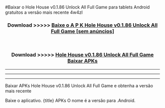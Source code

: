 #Baixar o Hole House v0.1.86 Unlock All Full Game   para tablets Android gratuitos a versão mais recente 4w4zl


<div align="center">
<h3>Download >>>>> <a href="https://pt-web.web.app/?pt= Hole House v0.1.86 Unlock All Full Game ">Baixe o A P K Hole House v0.1.86 Unlock All Full Game  [sem anúncios]</a></h3><br>

<h3>Download >>>>> <a href="https://pt-web.web.app/?pt= Hole House v0.1.86 Unlock All Full Game ">Hole House v0.1.86 Unlock All Full Game  Baixar APKs</a></h3>
</div>

----------------------------------------------------------

----------------------------------------------------------

----------------------------------------------------------

Baixar APKs Hole House v0.1.86 Unlock All Full Game  e obtenha a versão mais recente

Baixe o aplicativo. {title} APKs O nome é a versão para .Android.



